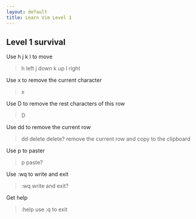 ```yaml
---
layout: default
title: Learn Vim Level 1 
---
```


## Level 1 survival

Use h j k l to move
>h left 
>j down
>k up
>l right

Use x to remove the current character 
>x 

Use D to remove the rest characters of this row
>D  

Use dd to remove the current row
>dd  delete delete? remove the current row and copy to the clipboard

Use p to paster
>p   paste? 

Use :wq to write and exit
>:wq  write and exit?

Get help
>:help <command>  use :q to exit 


